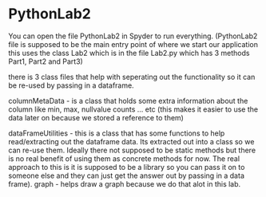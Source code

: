 # PythonLab2

You can open the file PythonLab2 in Spyder to run everything. (PythonLab2 file is supposed to be the main entry point of where we start our application this uses the class Lab2 which is in the file Lab2.py which has 3 methods Part1, Part2 and Part3)

there is 3 class files that help with seperating out the functionality so it can be re-used by passing in a dataframe.

columnMetaData - is a class that holds some extra information about the column like min, max, nullvalue counts ... etc (this makes it easier to use the data later on because we stored a reference to them)

dataFrameUtilities - this is a class that has some functions to help read/extracting out the dataframe data. Its extracted out into a class so we can re-use them. Ideally there not supposed to be static methods but there is no real benefit of using them as concrete methods for now. The real approach to this is it is supposed to be a library so you can pass it on to someone else and they can just get the answer out by passing in a data frame).
graph - helps draw a graph because we do that alot in this lab.
